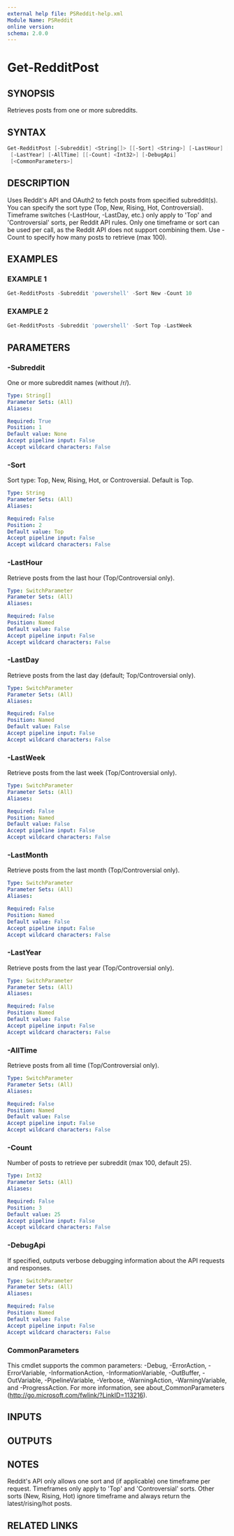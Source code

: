 ```yaml
---
external help file: PSReddit-help.xml
Module Name: PSReddit
online version:
schema: 2.0.0
---
```


# Get-RedditPost

## SYNOPSIS

Retrieves posts from one or more subreddits.

## SYNTAX

```powershell
Get-RedditPost [-Subreddit] <String[]> [[-Sort] <String>] [-LastHour] [-LastDay] [-LastWeek] [-LastMonth]
 [-LastYear] [-AllTime] [[-Count] <Int32>] [-DebugApi]
 [<CommonParameters>]
```

## DESCRIPTION

Uses Reddit's API and OAuth2 to fetch posts from specified subreddit(s).
You can specify the sort type (Top, New, Rising, Hot, Controversial).
Timeframe switches (-LastHour, -LastDay, etc.) only apply to 'Top' and 'Controversial' sorts, per Reddit API rules.
Only one timeframe or sort can be used per call, as the Reddit API does not support combining them.
Use -Count to specify how many posts to retrieve (max 100).

## EXAMPLES

### EXAMPLE 1

```powershell
Get-RedditPosts -Subreddit 'powershell' -Sort New -Count 10
```

### EXAMPLE 2

```powershell
Get-RedditPosts -Subreddit 'powershell' -Sort Top -LastWeek
```

## PARAMETERS

### -Subreddit

One or more subreddit names (without /r/).

```yaml
Type: String[]
Parameter Sets: (All)
Aliases:

Required: True
Position: 1
Default value: None
Accept pipeline input: False
Accept wildcard characters: False
```

### -Sort

Sort type: Top, New, Rising, Hot, or Controversial.
Default is Top.

```yaml
Type: String
Parameter Sets: (All)
Aliases:

Required: False
Position: 2
Default value: Top
Accept pipeline input: False
Accept wildcard characters: False
```

### -LastHour

Retrieve posts from the last hour (Top/Controversial only).

```yaml
Type: SwitchParameter
Parameter Sets: (All)
Aliases:

Required: False
Position: Named
Default value: False
Accept pipeline input: False
Accept wildcard characters: False
```

### -LastDay

Retrieve posts from the last day (default; Top/Controversial only).

```yaml
Type: SwitchParameter
Parameter Sets: (All)
Aliases:

Required: False
Position: Named
Default value: False
Accept pipeline input: False
Accept wildcard characters: False
```

### -LastWeek

Retrieve posts from the last week (Top/Controversial only).

```yaml
Type: SwitchParameter
Parameter Sets: (All)
Aliases:

Required: False
Position: Named
Default value: False
Accept pipeline input: False
Accept wildcard characters: False
```

### -LastMonth

Retrieve posts from the last month (Top/Controversial only).

```yaml
Type: SwitchParameter
Parameter Sets: (All)
Aliases:

Required: False
Position: Named
Default value: False
Accept pipeline input: False
Accept wildcard characters: False
```

### -LastYear

Retrieve posts from the last year (Top/Controversial only).

```yaml
Type: SwitchParameter
Parameter Sets: (All)
Aliases:

Required: False
Position: Named
Default value: False
Accept pipeline input: False
Accept wildcard characters: False
```

### -AllTime

Retrieve posts from all time (Top/Controversial only).

```yaml
Type: SwitchParameter
Parameter Sets: (All)
Aliases:

Required: False
Position: Named
Default value: False
Accept pipeline input: False
Accept wildcard characters: False
```

### -Count

Number of posts to retrieve per subreddit (max 100, default 25).

```yaml
Type: Int32
Parameter Sets: (All)
Aliases:

Required: False
Position: 3
Default value: 25
Accept pipeline input: False
Accept wildcard characters: False
```

### -DebugApi

If specified, outputs verbose debugging information about the API requests and responses.

```yaml
Type: SwitchParameter
Parameter Sets: (All)
Aliases:

Required: False
Position: Named
Default value: False
Accept pipeline input: False
Accept wildcard characters: False
```

### CommonParameters

This cmdlet supports the common parameters: -Debug, -ErrorAction, -ErrorVariable, -InformationAction, -InformationVariable, -OutBuffer, -OutVariable, -PipelineVariable, -Verbose, -WarningAction, -WarningVariable, and -ProgressAction. 
For more information, see about_CommonParameters (http://go.microsoft.com/fwlink/?LinkID=113216).

## INPUTS

## OUTPUTS

## NOTES

Reddit's API only allows one sort and (if applicable) one timeframe per request.
Timeframes only apply to 'Top' and 'Controversial' sorts.
Other sorts (New, Rising, Hot) ignore timeframe and always return the latest/rising/hot posts.

## RELATED LINKS
